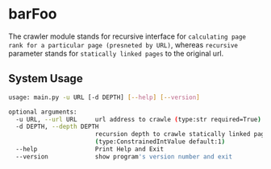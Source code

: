 # barFoo
The crawler module stands for recursive interface for `calculating page rank for a particular page (presneted by URL)`, whereas `recursive` parameter stands for `statically linked pages` to the original url.


## System Usage
```bash
usage: main.py -u URL [-d DEPTH] [--help] [--version]

optional arguments:
  -u URL, --url URL     url address to crawle (type:str required=True)
  -d DEPTH, --depth DEPTH
                        recursion depth to crawle statically linked pages (by default, only the root URL will be processed)
                        (type:ConstrainedIntValue default:1)
  --help                Print Help and Exit
  --version             show program's version number and exit
```